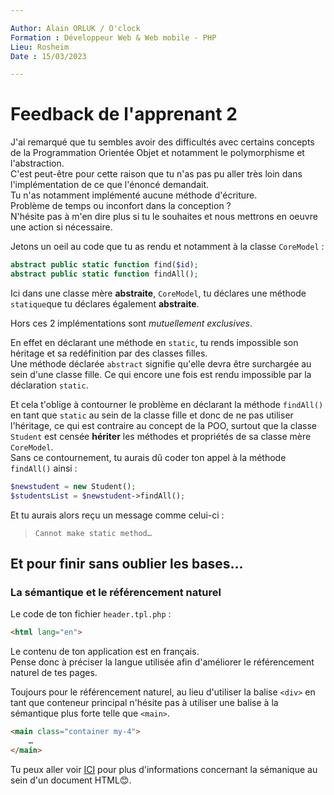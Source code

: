 ```yaml
---

Author: Alain ORLUK / O'clock  
Formation : Développeur Web & Web mobile - PHP 
Lieu: Rosheim
Date : 15/03/2023  

---
```

# **Feedback de l'apprenant 2**

J'ai remarqué que tu sembles avoir des difficultés avec certains concepts de la Programmation Orientée Objet et notamment le polymorphisme et l'abstraction.  
C'est peut-être pour cette raison que tu n'as pas pu aller très loin dans l'implémentation de ce que l'énoncé demandait.  
Tu n'as notamment implémenté aucune méthode d'écriture.  
Problème de temps ou inconfort dans la conception ?  
N'hésite pas à m'en dire plus si tu le souhaites et nous mettrons en oeuvre une action si nécessaire.  

Jetons un oeil au code que tu as rendu et notamment à la classe `CoreModel` :  

```php
abstract public static function find($id);
abstract public static function findAll();
```

Ici dans une classe mère **abstraite**, `CoreModel`, tu déclares une méthode `statique`que tu déclares également **abstraite**.  

Hors ces 2 implémentations sont *mutuellement exclusives*.  

En effet en déclarant une méthode en `static`, tu rends impossible son héritage et sa redéfinition par des classes filles.  
Une méthode déclarée `abstract` signifie qu'elle devra être surchargée au sein d'une classe fille. Ce qui encore une fois est rendu impossible par la déclaration `static`.  

Et cela t'oblige à contourner le problème en déclarant la méthode `findAll()` en tant que `static` au sein de la classe fille et donc de ne pas utiliser l'héritage, ce qui est contraire au concept de la POO, surtout que la classe `Student` est censée **hériter** les méthodes et propriétés de sa classe mère `CoreModel`.  
Sans ce contournement, tu aurais dû coder ton appel à la méthode `findAll()` ainsi :  

```php
$newstudent = new Student();
$studentsList = $newstudent->findAll();
```

Et tu aurais alors reçu un message comme celui-ci :  
> `Cannot make static method…`

## **Et pour finir sans oublier les bases…**

### **La sémantique et le référencement naturel**

Le code de ton fichier `header.tpl.php` :  

```html
<html lang="en">
```

Le contenu de ton application est en français.  
Pense donc à préciser la langue utilisée afin d'améliorer le référencement naturel de tes pages.  

Toujours pour le référencement naturel, au lieu d'utiliser la balise `<div>` en tant que conteneur principal n'hésite pas à utiliser une balise à la sémantique plus forte telle que `<main>`.  

```html
<main class="container my-4">
    …
</main>
```

Tu peux aller voir [ICI](https://developer.mozilla.org/fr/docs/Glossary/Semantics) pour plus d'informations concernant la sémanique au sein d'un document HTML😊.  
